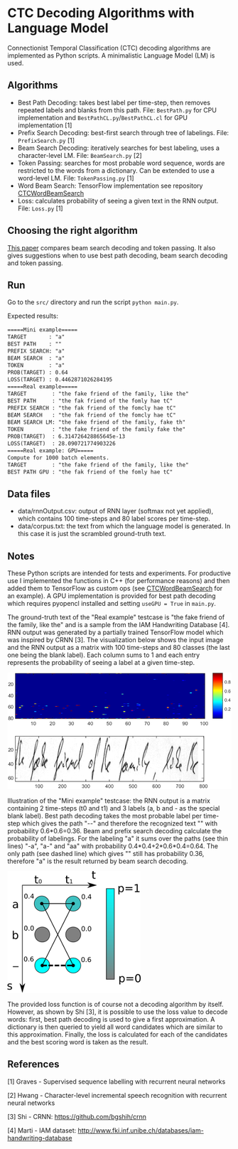 # CTC Decoding Algorithms with Language Model

Connectionist Temporal Classification (CTC) decoding algorithms are implemented as Python scripts. A minimalistic Language Model (LM) is used.

## Algorithms
- Best Path Decoding: takes best label per time-step, then removes repeated labels and blanks from this path. File: `BestPath.py` for CPU implementation and `BestPathCL.py`/`BestPathCL.cl` for GPU implementation \[1\]
- Prefix Search Decoding: best-first search through tree of labelings. File: `PrefixSearch.py` \[1\]
- Beam Search Decoding: iteratively searches for best labeling, uses a character-level LM. File: `BeamSearch.py` \[2\]
- Token Passing: searches for most probable word sequence, words are restricted to the words from a dictionary. Can be extended to use a word-level LM. File: `TokenPassing.py` \[1\]
- Word Beam Search: TensorFlow implementation see repository [CTCWordBeamSearch](https://github.com/githubharald/CTCWordBeamSearch)
- Loss: calculates probability of seeing a given text in the RNN output. File: `Loss.py` \[1\]

## Choosing the right algorithm
[This paper](./doc/comparison.pdf) compares beam search decoding and token passing.
It also gives suggestions when to use best path decoding, beam search decoding and token passing.

## Run
Go to the `src/` directory and run the script ```python main.py```.

Expected results:
```
=====Mini example=====
TARGET       : "a"
BEST PATH    : ""
PREFIX SEARCH: "a"
BEAM SEARCH  : "a"
TOKEN        : "a"
PROB(TARGET) : 0.64
LOSS(TARGET) : 0.4462871026284195
=====Real example=====
TARGET        : "the fake friend of the family, like the"
BEST PATH     : "the fak friend of the fomly hae tC"
PREFIX SEARCH : "the fak friend of the fomcly hae tC"
BEAM SEARCH   : "the fak friend of the fomcly hae tC"
BEAM SEARCH LM: "the fake friend of the family, fake th"
TOKEN         : "the fake friend of the family fake the"
PROB(TARGET)  : 6.314726428865645e-13
LOSS(TARGET)  : 28.090721774903226
=====Real example: GPU=====
Compute for 1000 batch elements.
TARGET        : "the fake friend of the family, like the"
BEST PATH GPU : "the fak friend of the fomly hae tC"
```

## Data files
- data/rnnOutput.csv: output of RNN layer (softmax not yet applied), which contains 100 time-steps and 80 label scores per time-step.
- data/corpus.txt: the text from which the language model is generated. In this case it is just the scrambled ground-truth text.

## Notes
These Python scripts are intended for tests and experiments. 
For productive use I implemented the functions in C++ (for performance reasons) and then added them to TensorFlow as custom ops (see [CTCWordBeamSearch](https://github.com/githubharald/CTCWordBeamSearch) for an example).
A GPU implementation is provided for best path decoding which requires pyopencl installed and setting `useGPU = True` in `main.py`.

The ground-truth text of the "Real example" testcase is "the fake friend of the family, like the" and is a sample from the IAM Handwriting Database \[4\]. 
RNN output was generated by a partially trained TensorFlow model which was inspired by CRNN \[3\].
The visualization below shows the input image and the RNN output as a matrix with 100 time-steps and 80 classes (the last one being the blank label). 
Each column sums to 1 and each entry represents the probability of seeing a label at a given time-step.

![img](./doc/vis.png)

Illustration of the "Mini example" testcase: the RNN output is a matrix containing 2 time-steps (t0 and t1) and 3 labels (a, b and - as the special blank label).
Best path decoding takes the most probable label per time-step which gives the path "--" and therefore the recognized text "" with probability 0.6\*0.6=0.36.
Beam and prefix search decoding calculate the probability of labelings. For the labeling "a" it sums over the paths (see thin lines) "-a", "a-" and "aa" with probability 0.4\*0.4+2\*0.6\*0.4=0.64.
The only path (see dashed line) which gives "" still has probability 0.36, therefore "a" is the result returned by beam search decoding.

![ctc](./doc/ctc.png)

The provided loss function is of course not a decoding algorithm by itself. 
However, as shown by Shi \[3\], it is possible to use the loss value to decode words: first, best path decoding is used to give a first approximation. A dictionary is then queried to yield all word candidates which are similar to this approximation. Finally, the loss is calculated for each of the candidates and the best scoring word is taken as the result.

## References

\[1\] Graves - Supervised sequence labelling with recurrent neural networks

\[2\] Hwang - Character-level incremental speech recognition with recurrent neural networks

\[3\] Shi - CRNN: https://github.com/bgshih/crnn

\[4\] Marti - IAM dataset: http://www.fki.inf.unibe.ch/databases/iam-handwriting-database
